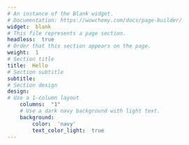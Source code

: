 ```yaml
---  
# An instance of the Blank widget.  
# Documentation: https://wowchemy.com/docs/page-builder/  
widget:  blank  
# This file represents a page section.  
headless:  true  
# Order that this section appears on the page.  
weight:  1  
# Section title  
title:  Hello  
# Section subtitle  
subtitle:  
# Section design  
design:  
# Use a 1-column layout  
	columns:  "1"  
	# Use a dark navy background with light text.  
	background:  
		color:  'navy'  
		text_color_light:  true  
---
```

